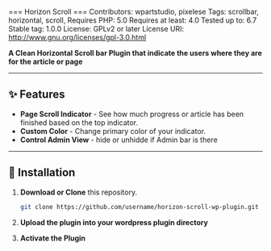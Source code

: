 === Horizon Scroll ===
Contributors: wpartstudio, pixelese
Tags: scrollbar, horizontal, scroll,
Requires PHP: 5.0
Requires at least: 4.0
Tested up to: 6.7
Stable tag: 1.0.0
License: GPLv2 or later
License URI: http://www.gnu.org/licenses/gpl-3.0.html

**A Clean Horizontal Scroll bar Plugin that indicate the users where they are for the article or page**

---

## ✨ Features

- **Page Scroll Indicator** - See how much progress or article has been finished based on the top indicator.
- **Custom Color** - Change primary color of your indicator.
- **Control Admin View** - hide or unhidde if Admin bar is there

---

## 🚀 Installation

1. **Download or Clone** this repository.
   ```bash
   git clone https://github.com/username/horizon-scroll-wp-plugin.git

2. **Upload the plugin into your wordpress plugin directory**

3. **Activate the Plugin**

